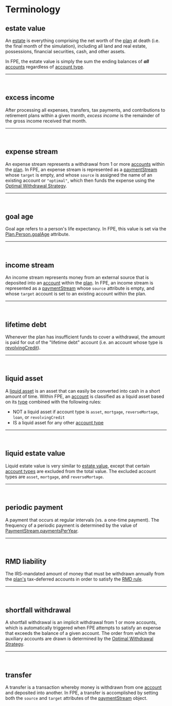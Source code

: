 # Terminology

## estate value

An [estate](https://www.investopedia.com/terms/e/estate.asp) is everything comprising the net worth of the [plan](datatypes.md#plan) at death (i.e. the final month of the simulation), including all land and real estate, possessions, financial securities, cash, and other assets.

In FPE, the estate value is simply the sum the ending balances of _**all**_ [accounts](datatypes.md#account) regardless of [account type](datatypes.md#accounttype).

<hr/><br/>

## excess income

After processing all expenses, transfers, tax payments, and contributions to retirement plans within a given month, _excess income_ is the remainder of the gross income received that month.

<hr/><br/>

## expense stream

An expense stream represents a withdrawal from 1 or more [accounts](datatypes.md#account) within the [plan](datatypes.md#plan).  In FPE, an expense stream is represented as a [paymentStream](datatypes.md#paymentstream) whose `target` is empty, and whose `source` is assigned the name of an existing account or `"optimal"`, which then funds the expense using the [Optimal Withdrawal Strategy](optimal_withdraw.md).

<hr/><br/>

## goal age

Goal age refers to a person's life expectancy.  In FPE, this value is set via the [Plan.Person.goalAge](datatypes.md#person) attribute.

<hr/><br/>

## income stream

An income stream represents money from an external source that is deposited into an [account](datatypes.md#account) within the [plan](datatypes.md#plan).  In FPE, an income stream is represented as a [paymentStream](datatypes.md#paymentstream) whose `source` attribute is empty, and whose `target` account is set to an existing account within the plan.

<hr/><br/>

## lifetime debt

Whenever the plan has insufficient funds to cover a withdrawal, the amount is paid for out of the "lifetime debt" account (i.e. an account whose type is [revolvingCredit](datatypes.md#accounttype)).

<hr/><br/>

## liquid asset

A [liquid asset](https://www.investopedia.com/terms/l/liquidasset.asp) is an asset that can easily be converted into cash in a short amount of time.  Within FPE, an [account](datatypes.md#account) is classified as a liquid asset based on its [type](datatypes.md#accounttype) combined with the following rules:
- NOT a liquid asset if account type is `asset`, `mortgage`, `reverseMortage`, `loan`, or `revolvingCredit`
- IS a liquid asset for any other [account type](datatypes.md#accounttype)

<hr/><br/>

## liquid estate value

Liquid estate value is very similar to [estate value](#estate-value), except that certain [account types](datatypes.md#accounttype) are excluded from the total value. The excluded account types are `asset`, `mortgage`, and `reverseMortage`.

<hr/><br/>

## periodic payment

A payment that occurs at regular intervals (vs. a one-time payment).  The frequency of a periodic payment is determined by the value of [PaymentStream.paymentsPerYear](datatypes.md#paymentstream).

<hr/><br/>

## RMD liability

The IRS-mandated amount of money that must be withdrawn annually from the [plan's](datatypes.md#plan) tax-deferred accounts in order to satisfy the [RMD rule](https://www.investopedia.com/terms/r/requiredminimumdistribution.asp).

<hr/><br/>

## shortfall withdrawal

A shortfall withdrawal is an implicit withdrawal from 1 or more accounts, which is automatically triggered when FPE attempts to satisfy an expense that exceeds the balance of a given account. The order from which the auxiliary accounts are drawn is determined by the [Optimal Withdrawal Strategy](optimal_withdraw.md).

<hr/><br/>

## transfer

A transfer is a transaction whereby money is withdrawn from one [account](datatypes.md#account) and deposited into another. In FPE, a transfer is accomplished by setting both the `source` and `target` attributes of the [paymentStream](datatypes.md#paymentstream) object.
